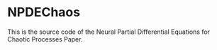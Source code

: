 # NPDEChaos
This is the source code of the Neural Partial Differential Equations for Chaotic Processes Paper.
